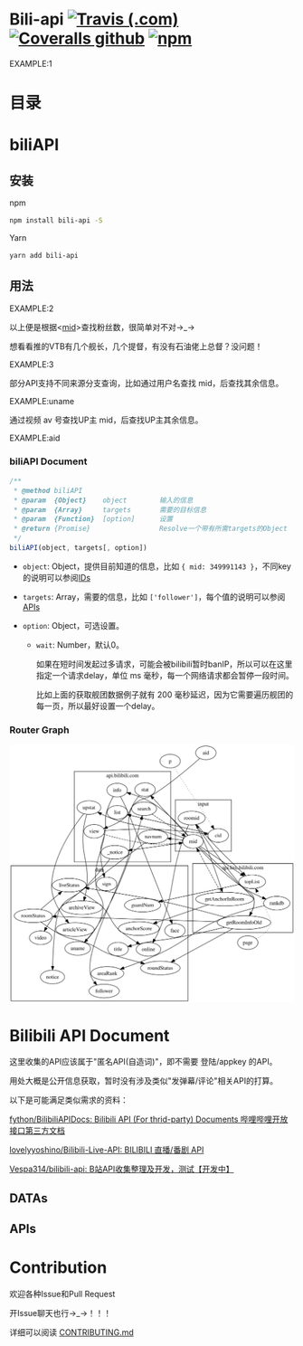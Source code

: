 # Bili-api [![Travis (.com)](https://img.shields.io/travis/com/simon300000/bili-api.svg)](https://travis-ci.com/simon300000/bili-api) [![Coveralls github](https://img.shields.io/coveralls/github/simon300000/bili-api.svg)](https://coveralls.io/github/simon300000/bili-api) [![npm](https://img.shields.io/npm/v/bili-api.svg)](https://www.npmjs.com/package/bili-api)

EXAMPLE:1

# 目录

<!--toc-->

# biliAPI

## 安装

npm

```sh
npm install bili-api -S
```

Yarn

```sh
yarn add bili-api
```

## 用法

EXAMPLE:2

以上便是根据<[mid](#api_mid)>查找粉丝数，很简单对不对→\_→

想看看推的VTB有几个舰长，几个提督，有没有石油佬上总督？没问题！

EXAMPLE:3

部分API支持不同来源分支查询，比如通过用户名查找 mid，后查找其余信息。

EXAMPLE:uname

通过视频 av 号查找UP主 mid，后查找UP主其余信息。

EXAMPLE:aid

### biliAPI Document

```javascript
/**
 * @method biliAPI
 * @param  {Object}    object        输入的信息
 * @param  {Array}     targets       需要的目标信息
 * @param  {Function}  [option]      设置
 * @return {Promise}                 Resolve一个带有所需targets的Object
 */
biliAPI(object, targets[, option])
```

- `object`: Object，提供目前知道的信息，比如 `{ mid: 349991143 }`，不同key的说明可以参阅[IDs](#ids)

- `targets`: Array，需要的信息，比如 `['follower']`，每个值的说明可以参阅[APIs](#apis)

- `option`: Object，可选设置。

  - `wait`: Number，默认0。

    如果在短时间发起过多请求，可能会被bilibili暂时banIP，所以可以在这里指定一个请求delay，单位 ms 毫秒，每一个网络请求都会暂停一段时间。

    比如上面的获取舰团数据例子就有 200 毫秒延迟，因为它需要遍历舰团的每一页，所以最好设置一个delay。

<!-- #### Option -->

### Router Graph

![Graph of apis](api.svg)

# Bilibili API Document

这里收集的API应该属于"匿名API(自造词)"，即不需要 登陆/appkey 的API。

用处大概是公开信息获取，暂时没有涉及类似"发弹幕/评论"相关API的打算。

以下是可能满足类似需求的资料：

[fython/BilibiliAPIDocs: Bilibili API (For thrid-party) Documents 哔哩哔哩开放接口第三方文档](https://github.com/fython/BilibiliAPIDocs)

[lovelyyoshino/Bilibili-Live-API: BILIBILI 直播/番剧 API](https://github.com/lovelyyoshino/Bilibili-Live-API)

[Vespa314/bilibili-api: B站API收集整理及开发，测试【开发中】](https://github.com/Vespa314/bilibili-api)

## DATAs

<!-- [[idDocument]] -->

## APIs

<!-- [[apiDocument]] -->

# Contribution

欢迎各种Issue和Pull Request

开Issue聊天也行→\_→！！！

详细可以阅读 [CONTRIBUTING.md](CONTRIBUTING.md)
